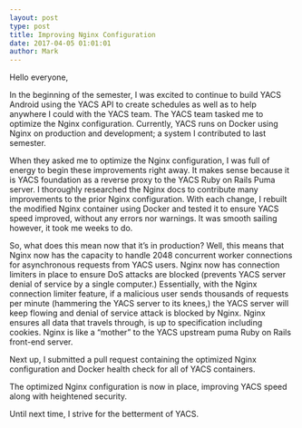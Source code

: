 ```yaml
---
layout: post
type: post
title: Improving Nginx Configuration
date: 2017-04-05 01:01:01
author: Mark
---
```


Hello everyone,

In the beginning of the semester, I was excited to continue to build YACS Android using the YACS API to create schedules as well as to help anywhere I could with the YACS team. The YACS team tasked me to optimize the Nginx configuration. Currently, YACS runs on Docker using Nginx on production and development; a system I contributed to last semester.

When they asked me to optimize the Nginx configuration, I was full of energy to begin these improvements right away. It makes sense because it is YACS foundation as a reverse proxy to the YACS Ruby on Rails Puma server. I thoroughly researched the Nginx docs to contribute many improvements to the prior Nginx configuration. With each change, I rebuilt the modified Nginx container using Docker and tested it to ensure YACS speed improved, without any errors nor warnings. It was smooth sailing however, it took me weeks to do.

So, what does this mean now that it’s in production? Well, this means that Nginx now has the capacity to handle 2048 concurrent worker connections for asynchronous requests from YACS users. Nginx now has connection limiters in place to ensure DoS attacks are blocked (prevents YACS server denial of service by a single computer.) Essentially, with the Nginx connection limiter feature, if a malicious user sends thousands of requests per minute (hammering the YACS server to its knees,) the YACS server will keep flowing and denial of service attack is blocked by Nginx. Nginx ensures all data that travels through, is up to specification including cookies. Nginx is like a “mother” to the YACS upstream puma Ruby on Rails front-end server.

Next up, I submitted a pull request containing the optimized Nginx configuration and Docker health check for all of YACS containers.

The optimized Nginx configuration is now in place, improving YACS speed along with heightened security.

Until next time, I strive for the betterment of YACS.
